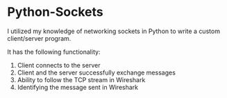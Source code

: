 # Python-Sockets

I utilized my knowledge of networking sockets in Python to write a custom client/server program.

It has the following functionality:

1) Client connects to the server
2) Client and the server successfully exchange messages
3) Ability to follow the TCP stream in Wireshark
4) Identifying the message sent in Wireshark
